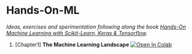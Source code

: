 # Hands-On-ML

_Ideas, exercises and sperimentation following along the book [Hands-On Machine Learning with Scikit-Learn, Keras & Tensorflow](https://www.oreilly.com/library/view/hands-on-machine-learning/9781492032632/)._

1. [Chapter1] **The Machine Learning Landscape** [![Open In Colab](https://colab.research.google.com/assets/colab-badge.svg)](https://colab.research.google.com/github/damianiRiccardo90/Hands-On-ML/blob/master/C1-The_Machine_Learning_Landscape/01_the_machine_learning_landscape.ipynb)
